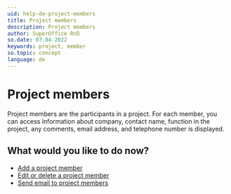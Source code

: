 ```yaml
---
uid: help-de-project-members
title: Project members
description: Project members
author: SuperOffice RnD
so.date: 07.04.2022
keywords: project, member
so.topic: concept
language: de
---
```


# Project members

Project members are the participants in a project. For each member, you can access information about company, contact name, function in the project, any comments, email address, and telephone number is displayed.

## What would you like to do now?

* [Add a project member][1]
* [Edit or delete a project member][3]
* [Send email to project members][4]

<!-- Referenced links -->
[1]: add.md
[3]: edit.md
[4]: send-email-to.md

<!-- Referenced images -->


